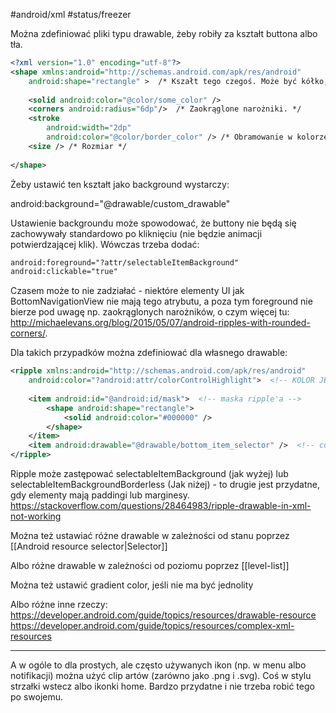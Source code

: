 #android/xml 
#status/freezer 

Można zdefiniować pliki typu drawable, żeby robiły za kształt buttona albo tła.

```xml
<?xml version="1.0" encoding="utf-8"?>  
<shape xmlns:android="http://schemas.android.com/apk/res/android"  
    android:shape="rectangle" >  /* Kszałt tego czegoś. Może być kółko, owal, pierścień, prostokąt lub linia. */
  
    <solid android:color="@color/some_color" /> 
    <corners android:radius="6dp"/>  /* Zaokrąglone narożniki. */
    <stroke       
	    android:width="2dp"  
        android:color="@color/border_color" /> /* Obramowanie w kolorze. */
    <size /> /* Rozmiar */
  
</shape>
```

Żeby ustawić ten kształt jako background wystarczy:

android:background="@drawable/custom_drawable"

Ustawienie backgroundu może spowodować, że buttony nie będą się zachowywały standardowo po kliknięciu (nie będzie animacji potwierdzającej klik). Wówczas trzeba dodać:

```xml
android:foreground="?attr/selectableItemBackground"  
android:clickable="true"
```

Czasem może to nie zadziałać - niektóre elementy UI jak BottomNavigationView nie mają tego atrybutu, a poza tym foreground nie bierze pod uwagę np. zaokrąglonych narożników, o czym więcej tu: http://michaelevans.org/blog/2015/05/07/android-ripples-with-rounded-corners/.

Dla takich przypadków można zdefiniować <ripple> dla własnego drawable:

```xml
<ripple xmlns:android="http://schemas.android.com/apk/res/android"  
    android:color="?android:attr/colorControlHighlight">  <!-- KOLOR JEST KONIECZNY! -->
  
    <item android:id="@android:id/mask">  <!-- maska ripple'a -->
        <shape android:shape="rectangle">  
            <solid android:color="#000000" />  
        </shape>    
	</item>    
	<item android:drawable="@drawable/bottom_item_selector" />  <!-- customowy background -->
</ripple>
```

Ripple może zastępować selectableItemBackground (jak wyżej) lub selectableItemBackgroundBorderless (Jak niżej) - to drugie jest przydatne, gdy elementy mają paddingi lub marginesy.
https://stackoverflow.com/questions/28464983/ripple-drawable-in-xml-not-working



Można też ustawiać różne drawable w zależności od stanu poprzez [[Android resource selector|Selector]]

Albo różne drawable w zależności od poziomu poprzez [[level-list]]

Można też ustawić gradient color, jeśli nie ma być jednolity

Albo różne inne rzeczy:
https://developer.android.com/guide/topics/resources/drawable-resource
https://developer.android.com/guide/topics/resources/complex-xml-resources

---

A w ogóle to dla prostych, ale często używanych ikon (np.  w menu albo notifikacji) można użyć clip artów (zarówno jako .png i .svg). Coś w stylu strzałki wstecz albo ikonki home. Bardzo przydatne i nie trzeba robić tego po swojemu.